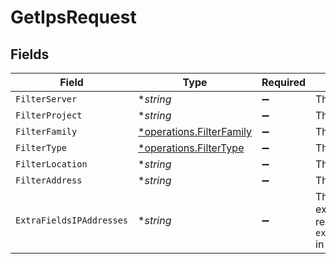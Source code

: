 # GetIpsRequest


## Fields

| Field                                                                                                                                                                   | Type                                                                                                                                                                    | Required                                                                                                                                                                | Description                                                                                                                                                             |
| ----------------------------------------------------------------------------------------------------------------------------------------------------------------------- | ----------------------------------------------------------------------------------------------------------------------------------------------------------------------- | ----------------------------------------------------------------------------------------------------------------------------------------------------------------------- | ----------------------------------------------------------------------------------------------------------------------------------------------------------------------- |
| `FilterServer`                                                                                                                                                          | **string*                                                                                                                                                               | :heavy_minus_sign:                                                                                                                                                      | The server ID to filter by                                                                                                                                              |
| `FilterProject`                                                                                                                                                         | **string*                                                                                                                                                               | :heavy_minus_sign:                                                                                                                                                      | The project ID or Slug to filter by                                                                                                                                     |
| `FilterFamily`                                                                                                                                                          | [*operations.FilterFamily](../../models/operations/filterfamily.md)                                                                                                     | :heavy_minus_sign:                                                                                                                                                      | The protocol family to filter by                                                                                                                                        |
| `FilterType`                                                                                                                                                            | [*operations.FilterType](../../models/operations/filtertype.md)                                                                                                         | :heavy_minus_sign:                                                                                                                                                      | The protocol type to filter by                                                                                                                                          |
| `FilterLocation`                                                                                                                                                        | **string*                                                                                                                                                               | :heavy_minus_sign:                                                                                                                                                      | The site slug to filter by                                                                                                                                              |
| `FilterAddress`                                                                                                                                                         | **string*                                                                                                                                                               | :heavy_minus_sign:                                                                                                                                                      | The address of IP to filter by starts_with                                                                                                                              |
| `ExtraFieldsIPAddresses`                                                                                                                                                | **string*                                                                                                                                                               | :heavy_minus_sign:                                                                                                                                                      | The `region` and `server` are provided as extra attributes that is lazy loaded. To request it, just set `extra_fields[ip_addresses]=region,server` in the query string. |